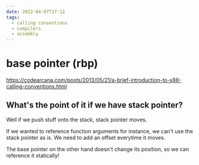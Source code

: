```yaml
---
date: 2022-04-07T17:12
tags: 
  - calling conventions
  - compilers
  - assembly
---
```


# base pointer (rbp)

https://codearcana.com/posts/2013/05/21/a-brief-introduction-to-x86-calling-conventions.html

## What's the point of it if we have stack pointer?

Well if we push stuff onto the stack, stack pointer moves.

If we wanted to reference function arguments for instance,
we can't use the stack pointer as is. We need to add an offset everytime it moves.

The base pointer on the other hand doesn't change its position, so we can reference it statically!
